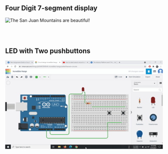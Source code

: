 ## Four Digit 7-segment display<br>

![The San Juan Mountains are beautiful!](https://github.com/Anikcb/Robotics/blob/main/Show%20File/ezgif.com-gif-maker.gif?raw=true)

<br><br>
## LED with Two pushbuttons
![LED](https://github.com/Anikcb/Arduino/blob/main/Show%20File/Two_pushbutton_LED.gif?raw=true)

